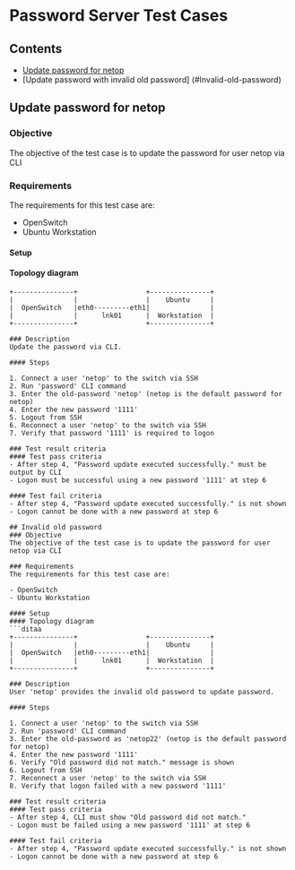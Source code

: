 Password Server Test Cases
==========================

## Contents
- [Update password for netop](#Update-password-for-netop)
- [Update password with invalid old password] (#Invalid-old-password)

## Update password for netop
### Objective
The objective of the test case is to update the password for user netop via CLI

### Requirements
The requirements for this test case are:

- OpenSwitch
- Ubuntu Workstation

#### Setup
#### Topology diagram
```ditaa
+---------------+                 +---------------+
|               |                 |    Ubuntu     |
|  OpenSwitch   |eth0---------eth1|               |
|               |      lnk01      |  Workstation  |
+---------------+                 +---------------+

### Description
Update the password via CLI.

#### Steps

1. Connect a user 'netop' to the switch via SSH
2. Run 'password' CLI command
3. Enter the old-password 'netop' (netop is the default password for netop)
4. Enter the new password '1111'
5. Logout from SSH
6. Reconnect a user 'netop' to the switch via SSH
7. Verify that password '1111' is required to logon

### Test result criteria
#### Test pass criteria
- After step 4, "Password update executed successfully." must be output by CLI
- Logon must be successful using a new password '1111' at step 6

#### Test fail criteria
- After step 4, "Password update executed successfully." is not shown
- Logon cannot be done with a new password at step 6

## Invalid old password
### Objective
The objective of the test case is to update the password for user netop via CLI

### Requirements
The requirements for this test case are:

- OpenSwitch
- Ubuntu Workstation

#### Setup
#### Topology diagram
```ditaa
+---------------+                 +---------------+
|               |                 |    Ubuntu     |
|  OpenSwitch   |eth0---------eth1|               |
|               |      lnk01      |  Workstation  |
+---------------+                 +---------------+

### Description
User 'netop' provides the invalid old password to update password.

#### Steps

1. Connect a user 'netop' to the switch via SSH
2. Run 'password' CLI command
3. Enter the old-password as 'netop22' (netop is the default password for netop)
4. Enter the new password '1111'
6. Verify "Old password did not match." message is shown
6. Logout from SSH
7. Reconnect a user 'netop' to the switch via SSH
8. Verify that logon failed with a new password '1111'

### Test result criteria
#### Test pass criteria
- After step 4, CLI must show "Old password did not match."
- Logon must be failed using a new password '1111' at step 6

#### Test fail criteria
- After step 4, "Password update executed successfully." is not shown
- Logon cannot be done with a new password at step 6